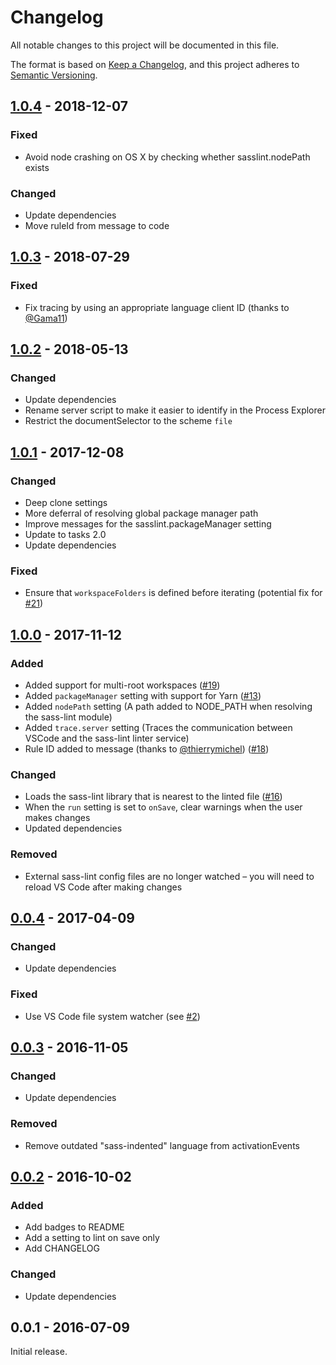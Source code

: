 # Changelog

All notable changes to this project will be documented in this file.

The format is based on [Keep a Changelog](https://keepachangelog.com/en/1.0.0/),
and this project adheres to [Semantic Versioning](https://semver.org/spec/v2.0.0.html).

## [1.0.4] - 2018-12-07

### Fixed

* Avoid node crashing on OS X by checking whether sasslint.nodePath exists

### Changed

* Update dependencies
* Move ruleId from message to code

## [1.0.3] - 2018-07-29

### Fixed

* Fix tracing by using an appropriate language client ID (thanks to [@Gama11](https://github.com/Gama11))

## [1.0.2] - 2018-05-13

### Changed

* Update dependencies
* Rename server script to make it easier to identify in the Process Explorer
* Restrict the documentSelector to the scheme `file`

## [1.0.1] - 2017-12-08

### Changed

* Deep clone settings
* More deferral of resolving global package manager path
* Improve messages for the sasslint.packageManager setting
* Update to tasks 2.0
* Update dependencies

### Fixed

* Ensure that `workspaceFolders` is defined before iterating (potential fix for [#21](https://github.com/glen-84/vscode-sass-lint/issues/21))

## [1.0.0] - 2017-11-12

### Added

* Added support for multi-root workspaces ([#19](https://github.com/glen-84/vscode-sass-lint/issues/19))
* Added `packageManager` setting with support for Yarn ([#13](https://github.com/glen-84/vscode-sass-lint/issues/13))
* Added `nodePath` setting (A path added to NODE_PATH when resolving the sass-lint module)
* Added `trace.server` setting (Traces the communication between VSCode and the sass-lint linter service)
* Rule ID added to message (thanks to [@thierrymichel](https://github.com/thierrymichel)) ([#18](https://github.com/glen-84/vscode-sass-lint/pull/18))

### Changed

* Loads the sass-lint library that is nearest to the linted file ([#16](https://github.com/glen-84/vscode-sass-lint/issues/16))
* When the `run` setting is set to `onSave`, clear warnings when the user makes changes
* Updated dependencies

### Removed

* External sass-lint config files are no longer watched – you will need to reload VS Code after making changes

## [0.0.4] - 2017-04-09

### Changed

* Update dependencies

### Fixed

* Use VS Code file system watcher (see [#2](https://github.com/glen-84/vscode-sass-lint/issues/2))

## [0.0.3] - 2016-11-05

### Changed

* Update dependencies

### Removed

* Remove outdated "sass-indented" language from activationEvents

## [0.0.2] - 2016-10-02

### Added

* Add badges to README
* Add a setting to lint on save only
* Add CHANGELOG

### Changed

* Update dependencies

## 0.0.1 - 2016-07-09

Initial release.

[1.0.4]: https://github.com/glen-84/vscode-sass-lint/compare/v1.0.3...v1.0.4
[1.0.3]: https://github.com/glen-84/vscode-sass-lint/compare/v1.0.2...v1.0.3
[1.0.2]: https://github.com/glen-84/vscode-sass-lint/compare/v1.0.1...v1.0.2
[1.0.1]: https://github.com/glen-84/vscode-sass-lint/compare/v1.0.0...v1.0.1
[1.0.0]: https://github.com/glen-84/vscode-sass-lint/compare/v0.0.4...v1.0.0
[0.0.4]: https://github.com/glen-84/vscode-sass-lint/compare/v0.0.3...v0.0.4
[0.0.3]: https://github.com/glen-84/vscode-sass-lint/compare/v0.0.2...v0.0.3
[0.0.2]: https://github.com/glen-84/vscode-sass-lint/compare/v0.0.1...v0.0.2
